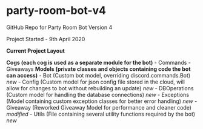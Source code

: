 # party-room-bot-v4

GitHub Repo for Party Room Bot Version 4

Project Started - 9th April 2020


**Current Project Layout**

  **Cogs (each cog is used as a separate module for the bot)**
      - Commands
      - Giveaways
  **Models (private classes and objects containing code the bot can access)**
      - Bot (Custom bot model, overriding discord.commands.Bot) *new*
      - Config (Custom model for json config file stored in the cloud, will allow for changes to bot without rebuilding an update) *new*
      - DBOperations (Custom model for handling the database connections) *new*
      - Exceptions (Model containing custom exception classes for better error handling) *new*
      - Giveaway (Reworked Giveaway Model for performance and cleaner code) *modified*
      - Utils (File containing several utility functions required by the bot) *new*
      
      
